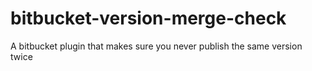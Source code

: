 # bitbucket-version-merge-check
A bitbucket plugin that makes sure you never publish the same version twice
